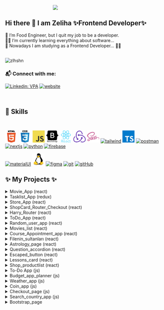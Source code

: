 
<img src="https://media.giphy.com/media/L1R1tvI9svkIWwpVYr/giphy.gif" align="right" width="350"></br>

## Hi there 👋 I am Zeliha   ✨Frontend Developer✨

🎈 I’m Food Engineer, but I quit my job to be a developer.<br>
👩‍💻 I’m currently learning everything about software...<br>
🚀 Nowadays I am studying as a Frontend Developer... 👩‍💻<br><br>


 <p align="left"> <img src="https://komarev.com/ghpvc/?username=zlhshn&label=Profile%20views&color=0e75b6&style=for-the-badge" alt="zlhshn" /> </p>



### 📬 Connect with me:
 
[![Linkedin: VPA](https://img.shields.io/badge/linkedin-%230077B5.svg?&style=for-the-badge&logo=linkedin&logoColor=white)](https://www.linkedin.com/in/zeliha-sahin/)
[![website](https://img.shields.io/badge/gmail-f1f2f6.svg?&style=for-the-badge&logo=gmail&logoColor=red)](mailto:zsahin4401@gmail.com)

<br>

## 🚀 Skills
<br>
<p align="left"> 
<a href="https://www.w3.org/html/" target="_blank" rel="noreferrer"> <img src="https://raw.githubusercontent.com/devicons/devicon/master/icons/html5/html5-original-wordmark.svg" alt="html5" width="40" height="40"/></a> 
<a href="https://www.w3schools.com/css/" target="_blank" rel="noreferrer"> <img src="https://raw.githubusercontent.com/devicons/devicon/master/icons/css3/css3-original-wordmark.svg" alt="css3" width="40" height="40"/></a>  
<a href="https://developer.mozilla.org/en-US/docs/Web/JavaScript" target="_blank" rel="noreferrer"> <img src="https://raw.githubusercontent.com/devicons/devicon/master/icons/javascript/javascript-original.svg" alt="javascript" width="40" height="40"/></a> 
<a href="https://getbootstrap.com" target="_blank" rel="noreferrer"> <img src="https://raw.githubusercontent.com/devicons/devicon/master/icons/bootstrap/bootstrap-plain-wordmark.svg" alt="bootstrap" width="40" height="40"/></a> 
<a href="https://reactjs.org/" target="_blank" rel="noreferrer"> <img src="https://raw.githubusercontent.com/devicons/devicon/master/icons/react/react-original-wordmark.svg" alt="react" width="40" height="40"/></a>
<a href="https://redux.js.org" target="_blank" rel="noreferrer"> <img src="https://raw.githubusercontent.com/devicons/devicon/master/icons/redux/redux-original.svg" alt="redux" width="40" height="40"/></a> 
<a href="https://sass-lang.com" target="_blank" rel="noreferrer"> <img src="https://raw.githubusercontent.com/devicons/devicon/master/icons/sass/sass-original.svg" alt="sass" width="40" height="40"/></a> <a href="https://tailwindcss.com/" target="_blank" rel="noreferrer"> <img src="https://www.vectorlogo.zone/logos/tailwindcss/tailwindcss-icon.svg" alt="tailwind" width="40" height="40"/></a> 
<a href="https://www.typescriptlang.org/" target="_blank" rel="noreferrer"> <img src="https://raw.githubusercontent.com/devicons/devicon/master/icons/typescript/typescript-original.svg" alt="typescript" width="40" height="40"/></a>
<a href="https://postman.com" target="_blank" rel="noreferrer"> <img src="https://www.vectorlogo.zone/logos/getpostman/getpostman-icon.svg" alt="postman" width="40" height="40"/></a>
<a href="https://nextjs.org/" target="_blank" rel="noreferrer"> <img src="https://cdn.worldvectorlogo.com/logos/nextjs-2.svg" alt="nextjs" width="40" height="40"/></a>
<a href="#" target="_blank"> <img src="https://www.python.org/static/img/python-logo.png" alt="python" width="100"height="40" /></a>  
<a href="#" target="_blank"> <img src="https://user-images.githubusercontent.com/25181517/189716855-2c69ca7a-5149-4647-936d-780610911353.png" alt="firebase" height="40"/></a> 
</p>

<a href="https://mui.com/" target="_blank"> <img src="https://user-images.githubusercontent.com/25181517/190887639-d0ba4ec9-ddbe-45dd-bea1-4db83846503e.png" alt="materialUI" height="40"/></a> 
<a href="https://www.linux.org/" target="_blank" rel="noreferrer"> <img src="https://raw.githubusercontent.com/devicons/devicon/master/icons/linux/linux-original.svg" alt="linux" width="40" height="40"/></a>
<a href="https://www.figma.com/" target="_blank" rel="noreferrer"> <img src="https://www.vectorlogo.zone/logos/figma/figma-icon.svg" alt="figma" width="40" height="40"/></a>
<a href="https://git-scm.com/" target="_blank" rel="noreferrer"> <img src="https://www.vectorlogo.zone/logos/git-scm/git-scm-icon.svg" alt="git" width="40" height="40"/></a>
<a href="#" target="_blank"> <img src="https://www.svgrepo.com/show/349375/github.svg" alt="gitHub" height="40"/></a> 



## ✨ My Projects ✨
 <details>
<summary markdown="span">Movie_App (react)</summary>
  
[LİVE](https://movie-app-zlh.vercel.app/)<br> [Repo Link](https://github.com/zlhshn/movie_app/tree/main)
  
Technologies     |How does my project look   
:-------------------------|-------------------------|
✔React.js<br>✔React-Router-dom<br>✔FİREBASE<br>✔Context -Api<br>✔TailWind CSS<br>✔AXİOS<br>✔React-Toastify<br>✔Custom Hook<br>✔React-Player<br> |![movie](https://github.com/zlhshn/movie_app/raw/main/moviee.gif)

</details>
 <details>
<summary markdown="span">Tasklist_App (redux)</summary>
  
[LİVE](https://to-do-redux-zlh.vercel.app/)<br> [Repo Link](https://github.com/zlhshn/toDo_redux)
  
Technologies     |How does my project look   
:-------------------------|-------------------------|
✔React.js<br>✔React-Redux<br>✔CSS3<br> |![task](https://github.com/zlhshn/toDo_redux/blob/main/redux-todo.gif)

</details>
 <details>
<summary markdown="span">Store_App (react)</summary>
  
[LİVE](https://store-app-zlh.vercel.app/)<br> [Repo Link](https://github.com/zlhshn/store_App)
  
Technologies     |How does my project look   
:-------------------------|-------------------------|
✔React.js<br>✔React-Router-dom<br>✔Context -Api<br>✔TailWind CSS<br>✔AXİOS<br>✔Session Storage<br>✔Custom Hook<br> |![store](https://github.com/zlhshn/store_App/raw/main/store.gif)

</details>

 <details>
<summary markdown="span">ShopCard_Router_Checkout (react)</summary>
  
[LİVE](https://shopping-card-router-zlh.vercel.app/)<br> [Repo Link](https://github.com/zlhshn/shopping-card-router/blob/main/)
  
Technologies     |How does my project look   
:-------------------------|-------------------------|
✔React.js<br>✔React-Router<br>✔React-Router-Hooks<br>✔CRUD<br>✔AXİOS<br>✔SweetAlert2<br>✔Bootstrap<br> |![shop](https://github.com/zlhshn/shopping-card-router/blob/main/shopping.gif)

</details>
 <details>
<summary markdown="span">Harry_Router (react)</summary>
  
[LİVE](https://harry-router.vercel.app/)<br> [Repo Link](https://github.com/zlhshn/harry_router)
  
Technologies     |How does my project look   
:-------------------------|-------------------------|
✔React.js<br>✔React-Router<br>✔React-icons<br>✔Sass/Scss<br> |![todo](https://github.com/zlhshn/harry_router/raw/main/harry.gif)

</details>
 <details>
<summary markdown="span">ToDo_App (react)</summary>
  
[LİVE](https://to-do-react-jet-zlh.vercel.app/)<br> [Repo Link](https://github.com/zlhshn/toDo_react)
  
Technologies     |How does my project look   
:-------------------------|-------------------------|
✔React.js<br>✔React-icons<br>✔React Hooks(useEffect)<br>✔Uuid<br>✔Local-storage<br> |![todo](https://raw.githubusercontent.com/zlhshn/toDo_react/main/todo.gif)

</details>
 <details>
<summary markdown="span">Random_user_app (react)</summary>
  
[LİVE](https://user-rndm-app-zlh.vercel.app/)<br> [Repo Link](https://github.com/zlhshn/user_rndm_app)
  
Technologies     |How does my project look   
:-------------------------|-------------------------|
✔React.js<br>✔React Hooks<br>✔SweetAlert2<br>✔Axios<br>✔CSS3 |![user](https://github.com/zlhshn/user_rndm_app/raw/main/random_user.gif)

</details>
 <details>
<summary markdown="span">Movies_list (react)</summary>
  
[LİVE](https://movies-list-zlh.vercel.app/) <br> [Repo Link](https://github.com/zlhshn/movies_list/tree/main)
  
Technologies     |How does my project look   
:-------------------------|-------------------------|
✔React.js<br>✔React-icons<br>✔React-Bootstrap<br>✔Sass/Scss |![list](https://github.com/zlhshn/movies_list/blob/main/list.gif?raw=true)

</details>
 <details>
<summary markdown="span">Course_Appointment_app (react)</summary>
  
[LİVE](https://course-appointment-app.vercel.app/) <br> [Repo Link](https://github.com/zlhshn/course_appointment_app/tree/main)
  
Technologies     |How does my project look   
:-------------------------|-------------------------|
✔React.js<br>✔React Hook(useState)<br>✔React-Bootstrap<br>✔Lifting State Up |![appointment](https://github.com/zlhshn/course_appointment_app/blob/main/app.gif?raw=true)

</details>

 <details>
<summary markdown="span">Filenin_sultanları (react)</summary>
  
[LİVE](https://volleyball-react-zlh.vercel.app/) <br> [Repo Link](https://github.com/zlhshn/volleyball-react)
  
Technologies     |How does my project look   
:-------------------------|-------------------------|
✔React.js<br>✔React-Bootstrap<br>✔Conditional Rendering<br>✔React Hook(useState)<br>|![voleyball](https://github.com/zlhshn/volleyball-react/blob/main/voleybal.gif?raw=true)

</details>
 <details>
<summary markdown="span">Astrology_page (react)</summary>
  
[LİVE](https://astrology-rct.vercel.app) <br> [Repo Link](https://github.com/zlhshn/astrology_react)
  
Technologies     |How does my project look   
:-------------------------|-------------------------|
✔React<br>✔Sass/Scss  |![horoscope](https://github.com/zlhshn/astrology_react/blob/main/public/horoscope.gif?raw=true)

</details>
 <details>
<summary markdown="span">Question_accordion (react)</summary>
  
[LİVE](https://question-acordion-zlh.vercel.app/) <br> [Repo Link](https://github.com/zlhshn/question_acordion)
  
Technologies     |How does my project look   
:-------------------------|-------------------------|
✔React.js<br>✔React Hook(useState) |![accordion](https://github.com/zlhshn/question_acordion/blob/main/public/acordion.gif?raw=true)

</details>

 <details>
<summary markdown="span">Escaped_button (react)</summary>
  
[LİVE](https://form-react-zlh.vercel.app/) <br>  [Repo Link](https://github.com/zlhshn/escaped-button)
  
Technologies     |How does my project look   
:-------------------------|-------------------------|
✔React<br>✔React-Form<br>✔React-Bootstrap |![form](https://github.com/zlhshn/escaped-button/blob/main/forms.gif?raw=true)

</details>
 <details>
<summary markdown="span">Lessons_card (react)</summary>
  
[LİVE](https://lessonscard-react-zlhshns-projects.vercel.app/) <br> [Repo Link](https://github.com/zlhshn/lessonscard_react)
  
Technologies     |How does my project look   
:-------------------------|-------------------------|
✔React.js<br>✔React Hook(UseState)<br>✔Scss/Scss-module  |![lesson](https://github.com/zlhshn/lessonscard_react/raw/main/lesson.gif))

</details>
 <details>
<summary markdown="span">Shop_productlist (react)</summary>
  
[LİVE](https://shop-productlist.vercel.app/) <br>  [Repo Link](https://github.com/zlhshn/shop_productlist)
  
Technologies     |How does my project look   
:-------------------------|-------------------------|
✔React.js<br>✔React DOM<br>✔Props<br>✔Components  |![shop_productlist](https://github.com/zlhshn/shop_productlist/blob/main/list.gif)

</details>


 <details>
<summary markdown="span">To-Do App (js)</summary>
  
[LİVE](https://shop-productlist.vercel.app/)  <br>  [Repo Link](https://github.com/zlhshn/todo_App)
  
Technologies     |How does my project look   
:-------------------------|-------------------------|
✔HTML5<br>✔CSS3<br>✔Local Storage<br>✔Dom Manipulation  |![todo app](https://github.com/zlhshn/todo_App/blob/main/todo.gif?raw=true)

</details>
 <details>
<summary markdown="span">Budget_app_planner (js)</summary>
  
[LİVE](https://zlhshn.github.io/budget_app_planner/)  <br> [Repo Link](https://github.com/zlhshn/budget_app_planner)
  
Technologies     |How does my project look   
:-------------------------|-------------------------|
✔HTML5<br>✔ CSS3<br>✔Local Storage<br>✔Dom Manipulation |![Budget_app](https://raw.githubusercontent.com/zlhshn/budget_app_planner/main/img/budget.gif)

</details>
 <details>
<summary markdown="span">Weather_app (js)</summary>
  
[LİVE](https://zlhshn.github.io/weather_app/) <br>  [Repo Link](https://github.com/zlhshn/weather_app)
  
Technologies     |How does my project look   
:-------------------------|-------------------------|
✔HTML5<br>✔CSS3<br>✔ Dom Manipulation<br>✔Fetch Apı |![weather_app](https://github.com/zlhshn/weather_app/blob/main/img/weather.gif?raw=true)

</details>
 <details>
<summary markdown="span">Coin_app (js)</summary>
  
[LİVE](https://zlhshn.github.io/crypto_coin/)  <br> [Repo Link](https://github.com/zlhshn/crypto_coin)
  
Technologies     |How does my project look   
:-------------------------|-------------------------|
✔HTML5<br>✔Sass<br>✔JS DOM<br>✔Local Storage<br>✔Async/Await<br>✔API |![coin](https://github.com/zlhshn/crypto_coin/blob/main/img/coinapp.gif?raw=true)

</details>
 <details>
<summary markdown="span">Checkout_page (js)</summary>
  
[LİVE](https://zlhshn.github.io/checkout_page/)   <br> [Repo Link](https://github.com/zlhshn/checkout_page)
  
Technologies     |How does my project look   
:-------------------------|-------------------------|
✔HTML5<br>✔JS DOM<br>✔Bootstrap<br>✔CSS3  |![checkout](https://github.com/zlhshn/checkout_page/blob/main/img/checkout.gif?raw=true)

</details>
 <details>
<summary markdown="span">Search_country_app (js)</summary>
  
[LİVE](https://zlhshn.github.io/search_country/) <br> [Repo Link](https://github.com/zlhshn/search_country)
  
Technologies     |How does my project look   
:-------------------------|-------------------------|
✔HTML5<br>✔JS DOM<br>✔Fetch API<br>✔Bootstrap  |![country](https://github.com/zlhshn/search_country/raw/main/country.gif)

</details>

 <details>
<summary markdown="span">Bootstrap_page</summary>
  
[LİVE](https://zlhshn.github.io/bootstrap_wp2/) <br> [Repo Link](https://github.com/zlhshn/bootstrap_wp2/tree/main)
  
Technologies     |How does my project look   
:-------------------------|-------------------------|
✔HTML5<br>✔Bootstrap<br>|![bootstrap](https://github.com/zlhshn/bootstrap_wp2/blob/main/bootstrap.gif)

</details>





<!-- ## My projects
  Project Name       |Libraries and Technologies I use     |How does my project look   
:-------------------------|-------------------------|-------------------------
[Todo App with React](https:canlı linki)| React, CSS, Local Storage, React Hooks|![todo](https://user-images.githubusercontent.com/118957608/222153239-9a73cc42-22f3-4910-bc9c-e668ec0f7494.gif) -->





